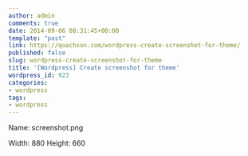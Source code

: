 ```yaml
---
author: admin
comments: true
date: 2014-09-06 08:31:45+00:00
template: "post"
link: https://quachson.com/wordpress-create-screenshot-for-theme/
published: false
slug: wordpress-create-screenshot-for-theme
title: '[Wordpress] Create screenshot for theme'
wordpress_id: 923
categories:
- wordpress
tags:
- wordpress
---
```


Name: screenshot.png

Width: 880 Height: 660
